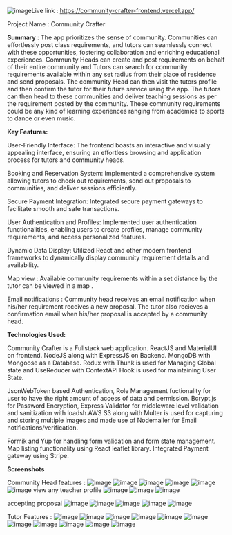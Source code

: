![image](https://github.com/nikhilar98/communityCrafter-frontend/assets/132832328/42ad267d-b031-4425-b631-d0015b6ee13f)Live link : <a>https://community-crafter-frontend.vercel.app/</a>

Project Name : Community Crafter

<strong>Summary</strong> : The app prioritizes the sense of community. Communities can effortlessly post class requirements, and tutors can seamlessly connect with these opportunities, fostering collaboration and enriching educational experiences. Community Heads can create and post requirements on behalf of their entire community and Tutors can search for community requirements available within any set radius from their place of residence and send proposals. The community Head can then visit the tutors profile and then confirm the tutor for their future service using the app. The tutors can then head to these communities and deliver teaching sessions as per the requirement posted by the community. These community requirements could be any kind of learning experiences ranging from academics to sports to dance or even music.

<strong>Key Features:</strong>

User-Friendly Interface: The frontend boasts an interactive and visually appealing interface, ensuring an effortless browsing and application process for tutors and community heads.

Booking and Reservation System: Implemented a comprehensive system allowing tutors to check out requirements, send out proposals to communities, and deliver sessions efficiently.

Secure Payment Integration: Integrated secure payment gateways to facilitate smooth and safe transactions. 

User Authentication and Profiles: Implemented user authentication functionalities, enabling users to create profiles, manage community requirements, and access personalized features.

Dynamic Data Display: Utilized React and other modern frontend frameworks to dynamically display community requirement details and availability.

Map view : Available community requirements within a set distance by the tutor can be viewed in a map .

Email notifications  : Community head receives an email notification when his/her requirement receives a new proposal. The tutor also recieves a confirmation email when his/her proposal is accepted by a community head.

<strong>Technologies Used:</strong>

Community Crafter is a Fullstack web application. ReactJS and MaterialUI on frontend. NodeJS along with ExpressJS on Backend. MongoDB with Mongoose as a Database. Redux with Thunk is used for Managing Global state and UseReducer with ContextAPI Hook is used for maintaining User State.

JsonWebToken based Authentication, Role Management fuctionality for user to have the right amount of access of data and permission. Bcrypt.js for Password Encryption, Express Validator for middleware level validation and sanitization with loadsh.AWS S3 along with Multer is used for capturing and storing multiple images and made use of Nodemailer for Email notifications/verification.

Formik and Yup for handling form validation and form state management. Map listing functionality using React leaflet library. Integrated Payment gateway using Stripe.


<strong>Screenshots</strong>

Community Head features :
![image](https://github.com/nikhilar98/communityCrafter-frontend/assets/132832328/e250d3c6-21b1-4d2c-bcec-149dc27bc303)
![image](https://github.com/nikhilar98/communityCrafter-frontend/assets/132832328/a50bc35d-73c1-49df-be73-142700fbf10b)
![image](https://github.com/nikhilar98/communityCrafter-frontend/assets/132832328/87dd804e-2a98-407b-b947-77950e50f986)
![image](https://github.com/nikhilar98/communityCrafter-frontend/assets/132832328/67565c24-54af-4afc-95c5-1f3bf66b1a9a)
![image](https://github.com/nikhilar98/communityCrafter-frontend/assets/132832328/908871d0-7761-4617-a6dc-99df4e0b276f)
![image](https://github.com/nikhilar98/communityCrafter-frontend/assets/132832328/062434a9-8a8c-4ccb-b888-889f12421552)
view any teacher profile 
![image](https://github.com/nikhilar98/communityCrafter-frontend/assets/132832328/4af8ccc7-0b1b-421b-ac51-33a9a462c005)
![image](https://github.com/nikhilar98/communityCrafter-frontend/assets/132832328/31b5e97f-0ab9-43d8-81df-d20ea1910447)
![image](https://github.com/nikhilar98/communityCrafter-frontend/assets/132832328/26879aaa-7cbe-4706-9d03-fda407803530)

accepting proposal
![image](https://github.com/nikhilar98/communityCrafter-frontend/assets/132832328/45afe4fc-2425-4b42-ad87-6f123e938f94)
![image](https://github.com/nikhilar98/communityCrafter-frontend/assets/132832328/c1187777-0120-4a02-b808-25233b403607)
![image](https://github.com/nikhilar98/communityCrafter-frontend/assets/132832328/10ffc24d-d6f4-4e7b-8209-ec208b2fa190)
![image](https://github.com/nikhilar98/communityCrafter-frontend/assets/132832328/669bfb4c-8fcb-4d03-9208-6f39e799724d)
![image](https://github.com/nikhilar98/communityCrafter-frontend/assets/132832328/c61ca961-1126-46d8-9be5-fe6847b93586)


Tutor Features : 
![image](https://github.com/nikhilar98/communityCrafter-frontend/assets/132832328/a91a2f37-82b4-484e-8152-93aefae47d44)
![image](https://github.com/nikhilar98/communityCrafter-frontend/assets/132832328/b07b512a-cc61-4715-a2db-f7ada91e13cb)
![image](https://github.com/nikhilar98/communityCrafter-frontend/assets/132832328/53b7b885-5be8-406c-8385-3a7da66435f6)
![image](https://github.com/nikhilar98/communityCrafter-frontend/assets/132832328/969a152f-5a34-4e82-ae8e-7238a7fdd297)
![image](https://github.com/nikhilar98/communityCrafter-frontend/assets/132832328/c5fd6b04-e3ba-43c4-8625-227851135e4a)
![image](https://github.com/nikhilar98/communityCrafter-frontend/assets/132832328/78fb5559-d1d8-4ed1-8294-c522449a9d11)
![image](https://github.com/nikhilar98/communityCrafter-frontend/assets/132832328/5fe0609d-c2f9-4b3b-9282-f7e1b0906520)
![image](https://github.com/nikhilar98/communityCrafter-frontend/assets/132832328/667509de-db9c-4800-a18e-c1062afd9ad8)
![image](https://github.com/nikhilar98/communityCrafter-frontend/assets/132832328/8894813c-64e3-4dc1-b781-3fcf9146018b)
![image](https://github.com/nikhilar98/communityCrafter-frontend/assets/132832328/dbe0197e-95a0-4995-bb58-b5545b85e5e6)
![image](https://github.com/nikhilar98/communityCrafter-frontend/assets/132832328/cbdc11bc-f243-4084-9a3c-ca9f37671ab1)


